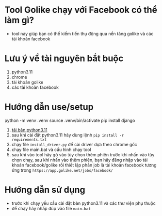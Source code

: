 # Tool Golike chạy với Facebook có thể làm gì?
- tool này giúp bạn có thể kiếm tiền thụ động qua nền tảng golike và các tài khoản facebook
# Lưu ý về tài nguyên bắt buộc
1. python3.11
2. chrome
3. tài khoản golike
4. các tài khoản facebook
# Hướng dẫn use/setup
python -m venv .venv
source .venv/bin/activate
pip install django



1. [tải bản python3.11](https://www.python.org/downloads/release/python-3110/)
2. sau khi cài đặt python3.11 hãy dùng lệnh ```pip install -r requirements.txt```
3. chạy file ```install_driver.py``` để cài driver dựa theo chrome gốc
4. chạy file main.bat và cấu hình chạy tool
5. sau khi vào tool hãy gõ vào tùy chọn thêm phiên trước khi nhấn vào tùy chọn chạy, sau khi nhấn vào thêm phiên, bạn hãy đăng nhập vào tài khoản facebook/golike rồi thiết lập phần job là tài khoản facebook tương ứng trong ```https://app.golike.net/jobs/facebook/```
# Hướng dẫn sử dụng
- trước khi chạy yếu cầu cài đặt bản python3.11 và các thư viện phụ thuộc
- để chạy hãy nhấp đúp vào file `main.bat`
